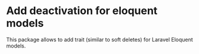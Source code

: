 # Add deactivation for eloquent models
This package allows to add trait (similar to soft deletes) for Laravel Eloquent models.